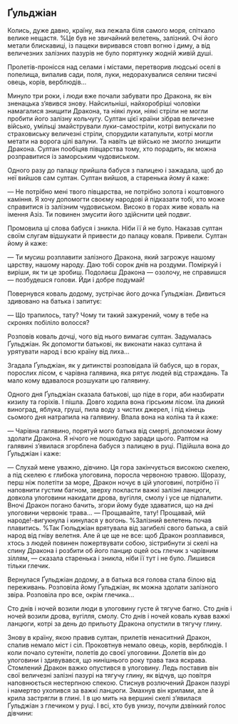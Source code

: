 ## Ґульджіан

Колись, дуже давно, країну, яка лежала біля самого моря, спіткало велике нещастя.
%Це був не звичайний велетень, залізний.
Очі його метали блискавиці, із пащеки виривався стовп вогню і диму, а від величезних залізних пазурів не було порятунку жодній живій душі.

Пролетів-пронісся над селами і містами, перетворив людські оселі в попелища, випалив сади, поля, луки, недорахувалися селяни тисячі овець, корів, верблюдів...

Минуло три роки, і люди вже почали забувати про Дракона, як він зненацька з’явився знову.
Найсильніші, найхоробріші чоловіки намагалися знищити Дракона, та ніякі луки, ніякі стріли не могли пробити його залізну кольчугу.
Султан цієї країни зібрав величезне військо, умільці змайстрували луки-самостріли, котрі випускали по страховиську величезні стріли, спорудили катапульти, котрі могли метати на ворога цілі валуни.
Та навіть це військо не змогло знищити Дракона.
Султан пообіцяв півцарства тому, хто порадить, як можна розправитися із заморським чудовиськом.

Одного разу до палацу прийшла бабуся з палицею і зажадала, щоб до неї вийшов сам султан.
Султан вийшов, а старенька йому й каже:

— Не потрібно мені твого півцарства, не потрібно золота і коштовного каміння.
Я хочу допомогти своєму народові й підказати тобі, хто може справитися із залізним чудовиськом.
Високо в горах живе коваль на імення Азіз.
Ти повинен змусити його здійснити цей подвиг.

Промовила ці слова бабуся і зникла.
Ніби її й не було.
Наказав султан своїм слугам відшукати й привести до палацу коваля.
Привели.
Султан йому й каже:

— Ти мусиш розплавити залізного Дракона, який загрожує нашому царству, нашому народу.
Даю тобі сорок днів на роздуми.
Поміркуй і виріши, як ти це зробиш.
Подолаєш Дракона — озолочу, не справишся — позбудешся голови.
Йди і добре подумай!

Повернувся коваль додому, зустрічає його дочка Ґульджіан.
Дивиться здивовано на батька і запитує:

— Що трапилось, тату?
Чому ти такий зажурений, чому в тебе на скронях побіліло волосся?

Розповів коваль дочці, чого від нього вимагає султан.
Задумалась Ґульджіан.
Як допомогти батькові, як виконати наказ султана й урятувати народ і всю країну від лиха...

Згадала Ґульджіан, як у дитинстві розповідала їй бабуся, що в горах, порослих лісом, є чарівна галявина, яка рятує людей від страждань.
Та мало кому вдавалося розшукати цю галявину.

Одного дня Ґульджіан сказала батькові, що піде в гори, аби назбирати кизилу та горіхів.
І пішла.
Довго ходила вона гірським лісом.
їла дикий виноград, яблука, груші, пила воду з чистих джерел, і під кінець сьомого дня натрапила на галявину.
Впала вона на коліна та й каже:

— Чарівна галявино, порятуй мого батька від смерті, допоможи йому здолати Дракона.
Я нічого не пошкодую заради цього.
Раптом на галявині з’явилася згорблена бабуся з палицею в руці.
Підійшла вона до Ґульджіан і каже:

— Слухай мене уважно, дівчино.
Ця гора закінчується високою скелею, а під скелею є глибока улоговина, поросла червоною травою.
Щоразу, перш ніж полетіти за море, Дракон ночує в цій улоговині, потрібно її наповнити густим багном, зверху покласти важкі залізні ланцюги, довкола улоговини накидати дрова, вугілля, смолу і усе це підпалити.
Вночі Дракон погано бачить, згори йому буде здаватися, що на дні улоговини червоніє трава...
— Прощавайте, тату!
Прощавай, мій народе!-вигукнула і кинулася у вогонь.
%Залізний велетень почав плавитись.
%Так Гюльджіан врятувала від загибелі свого батька, а свій народ від гніву велетня.
Але й це ще не все: щоб Дракон розплавився, хтось з людей повинен пожертвувати собою, зістрибнути зі скелі на спину Дракона і розбити об його панцир оцей ось глечик з чарівним зіллям, — сказала старенька і зникла, ніби її тут і не було.
Лишився тільки глечик.

Вернулася Ґульджіан додому, а в батька вся голова стала білою від переживань.
Розповіла йому Ґульджіан, як можна здолати залізного звіра.
Розповіла про все, окрім глечика...

Сто днів і ночей возили люди в улоговину густе й тягуче багно.
Сто днів і ночей возили дрова, вугілля, смолу.
Сто днів і ночей коваль кував важкі ланцюги, котрі за день до прильоту Дракона опустили в тягучу глину.

Знову в країну, якою правив султан, прилетів ненаситний Дракон, спалив немало міст і сіл.
Проковтнув немало овець, корів, верблюдів.
І коли почало сутеніти, полетів до своєї улоговини.
Долетів він до улоговини і здивувався, що нинішнього року трава така яскрава.
Стомлений Дракон важко опустився в улоговину.
Ледь поставив він свої величезні залізні пазурі на тягучу глину, як відчув, що повітря наповнюється нестерпною спекою.
Стиснув розлючений Дракон пазурі і намертво ухопився за важкі ланцюги.
Змахнув він крилами, але й крила застрягли в глині.
І в цю мить на вершині скелі з’явилася Ґульджіан з глечиком у руці.
І всі, хто був унизу, почули дзвінкий голос дівчини:




